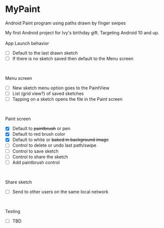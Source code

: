 # MyPaint
Android Paint program using paths drawn by finger swipes

My first Android project for Ivy's birthday gift. Targeting Android 10 and up.
<br>
<br>
App Launch behavior  
- [ ] Default to the last drawn sketch
- [ ] If there is no sketch saved then default to the Menu screen
<br>

Menu screen  
- [ ] New sketch menu option goes to the PaintView
- [ ] List (grid view?) of saved sketches
- [ ] Tapping on a sketch opens the file in the Paint screen
<br>

Paint screen
- [x] Default to ~~paintbrush~~ or pen
- [x] Default to red brush color
- [x] Default to white or ~~baked in background image~~
- [ ] Control to delete or undo last path/swipe
- [ ] Control to save sketch
- [ ] Control to share the sketch
- [ ] Add paintbrush control
<br>

Share sketch
- [ ] Send to other users on the same local network
<br>

Testing<br>
- [ ] TBD
